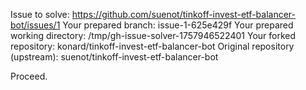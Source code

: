 Issue to solve: https://github.com/suenot/tinkoff-invest-etf-balancer-bot/issues/1
Your prepared branch: issue-1-625e429f
Your prepared working directory: /tmp/gh-issue-solver-1757946522401
Your forked repository: konard/tinkoff-invest-etf-balancer-bot
Original repository (upstream): suenot/tinkoff-invest-etf-balancer-bot

Proceed.